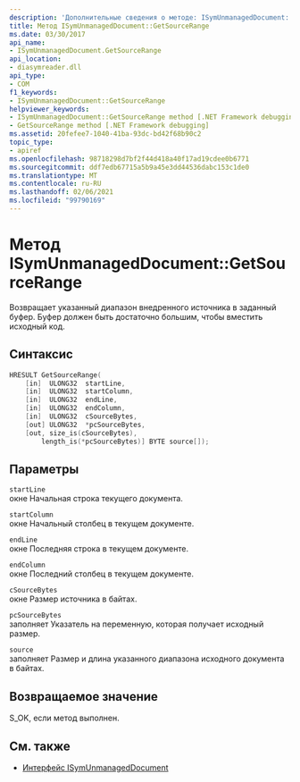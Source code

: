 ```yaml
---
description: 'Дополнительные сведения о методе: ISymUnmanagedDocument:: GetSourceRange'
title: Метод ISymUnmanagedDocument::GetSourceRange
ms.date: 03/30/2017
api_name:
- ISymUnmanagedDocument.GetSourceRange
api_location:
- diasymreader.dll
api_type:
- COM
f1_keywords:
- ISymUnmanagedDocument::GetSourceRange
helpviewer_keywords:
- ISymUnmanagedDocument::GetSourceRange method [.NET Framework debugging]
- GetSourceRange method [.NET Framework debugging]
ms.assetid: 20fefee7-1040-41ba-93dc-bd42f68b90c2
topic_type:
- apiref
ms.openlocfilehash: 98718298d7bf2f44d418a40f17ad19cdee0b6771
ms.sourcegitcommit: ddf7edb67715a5b9a45e3dd44536dabc153c1de0
ms.translationtype: MT
ms.contentlocale: ru-RU
ms.lasthandoff: 02/06/2021
ms.locfileid: "99790169"
---
```

# <a name="isymunmanageddocumentgetsourcerange-method"></a>Метод ISymUnmanagedDocument::GetSourceRange

Возвращает указанный диапазон внедренного источника в заданный буфер. Буфер должен быть достаточно большим, чтобы вместить исходный код.  
  
## <a name="syntax"></a>Синтаксис  
  
```cpp  
HRESULT GetSourceRange(  
    [in]  ULONG32  startLine,  
    [in]  ULONG32  startColumn,  
    [in]  ULONG32  endLine,  
    [in]  ULONG32  endColumn,  
    [in]  ULONG32  cSourceBytes,  
    [out] ULONG32  *pcSourceBytes,  
    [out, size_is(cSourceBytes),  
        length_is(*pcSourceBytes)] BYTE source[]);  
```  
  
## <a name="parameters"></a>Параметры  

 `startLine`  
 окне Начальная строка текущего документа.  
  
 `startColumn`  
 окне Начальный столбец в текущем документе.  
  
 `endLine`  
 окне Последняя строка в текущем документе.  
  
 `endColumn`  
 окне Последний столбец в текущем документе.  
  
 `cSourceBytes`  
 окне Размер источника в байтах.  
  
 `pcSourceBytes`  
 заполняет Указатель на переменную, которая получает исходный размер.  
  
 `source`  
 заполняет Размер и длина указанного диапазона исходного документа в байтах.  
  
## <a name="return-value"></a>Возвращаемое значение  

 S_OK, если метод выполнен.  
  
## <a name="see-also"></a>См. также

- [Интерфейс ISymUnmanagedDocument](isymunmanageddocument-interface.md)
